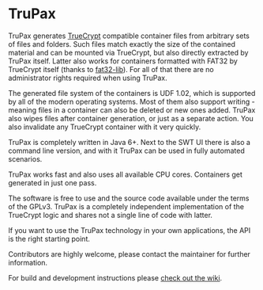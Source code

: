 TruPax
======

TruPax generates [TrueCrypt](http://www.truecrypt.org/) compatible container files from arbitrary sets of files and folders. Such files match exactly the size of the contained material and can be mounted via TrueCrypt, but also directly extracted by TruPax itself. Latter also works for containers formatted with FAT32 by TrueCrypt itself (thanks to [fat32-lib](http://code.google.com/p/fat32-lib/)). For all of that there are no administrator rights required when using TruPax.

The generated file system of the containers is UDF 1.02, which is supported by all of the modern operating systems. Most of them also support writing - meaning files in a container can also be deleted or new ones added. TruPax also wipes files after container generation, or just as a separate action. You also invalidate any TrueCrypt container with it very quickly.

TruPax is completely written in Java 6+.
Next to the SWT UI there is also a command line version, and with it TruPax can be used in fully automated scenarios.

TruPax works fast and also uses all available CPU cores. Containers get generated in just one pass.

The software is free to use and the source code available under the terms of the GPLv3. TruPax is a completely independent implementation of the TrueCrypt logic and shares not a single line of code with latter.

If you want to use the TruPax technology in your own applications, the API is the right starting point.

Contributors are highly welcome, please contact the maintainer for further information.

For build and development instructions please [check out the wiki](https://github.com/coderslagoon/TruPax/wiki).
